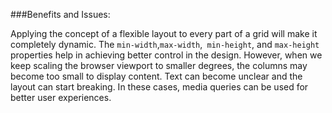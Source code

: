 ###Benefits and Issues:
  <p>Applying the concept of a flexible layout to every part of a grid will make it completely dynamic. 
The <code>min-width</code>,<code>max-width</code>,<code> min-height</code>, and <code>max-height</code> 
properties help in achieving better control in the design.
However, when we keep scaling the browser viewport to smaller degrees, the columns may become too 
small to display content. Text can become unclear and the layout can start breaking.
In these cases, media queries can be used for better user experiences.</p>
